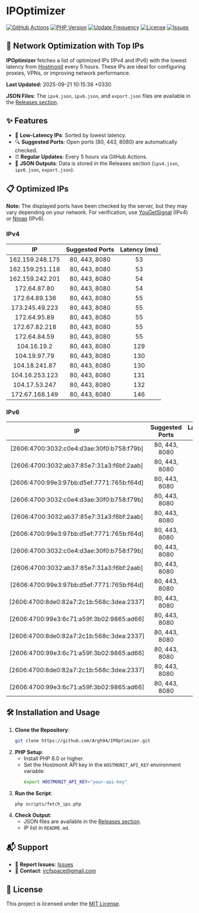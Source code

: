 # IPOptimizer

[![GitHub Actions](https://github.com/Argh94/IPOptimizer/workflows/IPOptimizer/badge.svg)](https://github.com/Argh94/IPOptimizer/actions)
[![PHP Version](https://img.shields.io/badge/PHP-8.0-blue)](https://www.php.net)
[![Update Frequency](https://img.shields.io/badge/Updates-Every%205%20Hours-green)](https://github.com/Argh94/IPOptimizer)
[![License](https://img.shields.io/badge/License-MIT-yellow)](https://opensource.org/licenses/MIT)
[![Issues](https://img.shields.io/github/issues/Argh94/IPOptimizer)](https://github.com/Argh94/IPOptimizer/issues)

## 🚀 Network Optimization with Top IPs

**IPOptimizer** fetches a list of optimized IPs (IPv4 and IPv6) with the lowest latency from [Hostmonit](https://hostmonit.com/) every 5 hours. These IPs are ideal for configuring proxies, VPNs, or improving network performance.

**Last Updated:** 2025-09-21 10:15:38 +0330

**JSON Files**: The `ipv4.json`, `ipv6.json`, and `export.json` files are available in the [Releases section](https://github.com/Argh94/IPOptimizer/releases).

## ✨ Features
- 📡 **Low-Latency IPs**: Sorted by lowest latency.
- 🔍 **Suggested Ports**: Open ports (80, 443, 8080) are automatically checked.
- ⏰ **Regular Updates**: Every 5 hours via GitHub Actions.
- 📄 **JSON Outputs**: Data is stored in the Releases section (`ipv4.json`, `ipv6.json`, `export.json`).

## 📋 Optimized IPs

**Note:** The displayed ports have been checked by the server, but they may vary depending on your network. For verification, use [YouGetSignal](https://www.yougetsignal.com/tools/open-ports/) (IPv4) or [Nmap](https://nmap.org/) (IPv6).

### IPv4
| IP | Suggested Ports | Latency (ms) |
|:---:|:---------------:|:------------:|
| 162.159.248.175 | 80, 443, 8080 | 53 |
| 162.159.251.118 | 80, 443, 8080 | 53 |
| 162.159.242.201 | 80, 443, 8080 | 54 |
| 172.64.87.80 | 80, 443, 8080 | 54 |
| 172.64.89.136 | 80, 443, 8080 | 55 |
| 173.245.49.223 | 80, 443, 8080 | 55 |
| 172.64.95.89 | 80, 443, 8080 | 55 |
| 172.67.82.218 | 80, 443, 8080 | 55 |
| 172.64.84.59 | 80, 443, 8080 | 55 |
| 104.16.19.2 | 80, 443, 8080 | 129 |
| 104.19.97.79 | 80, 443, 8080 | 130 |
| 104.18.241.87 | 80, 443, 8080 | 130 |
| 104.16.253.123 | 80, 443, 8080 | 131 |
| 104.17.53.247 | 80, 443, 8080 | 132 |
| 172.67.168.149 | 80, 443, 8080 | 146 |

### IPv6
| IP | Suggested Ports | Latency (ms) |
|:---:|:---------------:|:------------:|
| [2606:4700:3032:c0e4:d3ae:30f0:b758:f79b] | 80, 443, 8080 | 3 |
| [2606:4700:3032:ab37:85e7:31a3:f6bf:2aab] | 80, 443, 8080 | 3 |
| [2606:4700:99e3:97bb:d5ef:7771:765b:f64d] | 80, 443, 8080 | 3 |
| [2606:4700:3032:c0e4:d3ae:30f0:b758:f79b] | 80, 443, 8080 | 3 |
| [2606:4700:3032:ab37:85e7:31a3:f6bf:2aab] | 80, 443, 8080 | 3 |
| [2606:4700:99e3:97bb:d5ef:7771:765b:f64d] | 80, 443, 8080 | 3 |
| [2606:4700:3032:c0e4:d3ae:30f0:b758:f79b] | 80, 443, 8080 | 3 |
| [2606:4700:3032:ab37:85e7:31a3:f6bf:2aab] | 80, 443, 8080 | 3 |
| [2606:4700:99e3:97bb:d5ef:7771:765b:f64d] | 80, 443, 8080 | 3 |
| [2606:4700:8de0:82a7:2c1b:568c:3dea:2337] | 80, 443, 8080 | 4 |
| [2606:4700:99e3:6c71:a59f:3b02:9865:ad66] | 80, 443, 8080 | 4 |
| [2606:4700:8de0:82a7:2c1b:568c:3dea:2337] | 80, 443, 8080 | 4 |
| [2606:4700:99e3:6c71:a59f:3b02:9865:ad66] | 80, 443, 8080 | 4 |
| [2606:4700:8de0:82a7:2c1b:568c:3dea:2337] | 80, 443, 8080 | 4 |
| [2606:4700:99e3:6c71:a59f:3b02:9865:ad66] | 80, 443, 8080 | 4 |

## 🛠️ Installation and Usage
1. **Clone the Repository**:
   ```bash
   git clone https://github.com/Argh94/IPOptimizer.git
   ```
2. **PHP Setup**:
   - Install PHP 8.0 or higher.
   - Set the Hostmonit API key in the `HOSTMONIT_API_KEY` environment variable:
     ```bash
     export HOSTMONIT_API_KEY="your-api-key"
     ```
3. **Run the Script**:
   ```bash
   php scripts/fetch_ips.php
   ```
4. **Check Output**:
   - JSON files are available in the [Releases section](https://github.com/Argh94/IPOptimizer/releases).
   - IP list in `README.md`.

## 📬 Support
- 🐛 **Report Issues**: [Issues](https://github.com/Argh94/IPOptimizer/issues)
- 📧 **Contact**: [ircfspace@gmail.com](mailto:ircfspace@gmail.com)

## 📄 License
This project is licensed under the [MIT License](https://github.com/Argh94/HandWave/blob/main/LICENCE).
